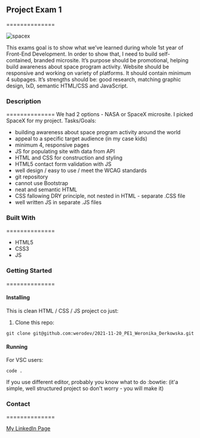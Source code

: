 ## Project Exam 1
==============

![spacex](https://user-images.githubusercontent.com/47947621/175044507-a8e41119-5409-4a1f-b941-3060d664c6d9.gif)

This exams goal is to show what we’ve learned during whole 1st year of Front-End Development. In order to show that, I need to build self-contained, branded microsite. It’s purpose should be promotional, helping build awareness about space program activity. Website should be responsive and working on variety of platforms. It should contain minimum 4 subpages. It’s strengths should be: good research, matching graphic design, IxD, semantic HTML/CSS and JavaScript. 

### Description
==============
We had 2 options - NASA or SpaceX microsite. I picked SpaceX for my project. 
Tasks/Goals:
- building awareness about space program activity around the world
- appeal to a specific target audience (in my case kids)
- minimum 4, responsive pages
- JS for populating site with data from API
- HTML and CSS for construction and styling
- HTML5 contact form validation with JS
- well design / easy to use / meet the WCAG standards
- git repository
- cannot use Bootstrap
- neat and semantic HTML
- CSS fallowing DRY principle, not nested in HTML - separate .CSS file
- well written JS in separate .JS files

### Built With
==============
- HTML5
- CSS3
- JS

### Getting Started
==============

#### Installing

This is clean HTML / CSS / JS project co just:

1. Clone this repo:
```
git clone git@github.com:werodev/2021-11-20_PE1_Weronika_Derkowska.git
```

#### Running

For VSC users:
```
code .
```

If you use different editor, probably you know what to do :bowtie: (it'a simple, well structured project so don't worry - you will make it)

### Contact
==============

[My LinkedIn Page](https://www.linkedin.com/in/weronika-derkowska-a00459179/)



